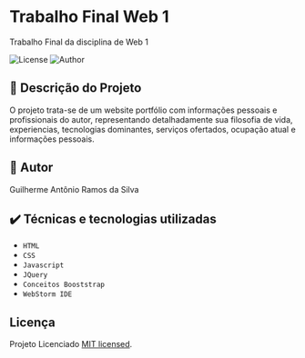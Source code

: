 # Trabalho Final Web 1
Trabalho Final da disciplina de Web 1

![License](https://img.shields.io/github/license/Guilherme-Ramos-php/Web1-Portifolio)  ![Author](https://img.shields.io/badge/Author-Guilherme%20Ramos-green)

## 📖 Descrição do Projeto
O projeto trata-se de um website portfólio com informações pessoais e profissionais do autor, representando detalhadamente sua filosofia de vida, experiencias, tecnologias dominantes, serviços ofertados, ocupação atual e informações pessoais.

## 👤 Autor
Guilherme Antônio Ramos da Silva


## ✔️ Técnicas e tecnologias utilizadas

- ``HTML``
- ``CSS``
- ``Javascript``
- ``JQuery``
- ``Conceitos Booststrap``
- ``WebStorm IDE``

## Licença
Projeto Licenciado [MIT licensed](./LICENSE).
